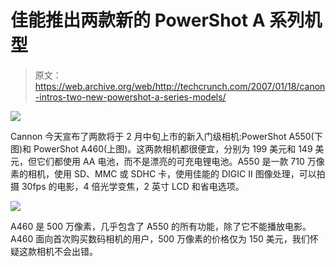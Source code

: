 # 佳能推出两款新的 PowerShot A 系列机型

> 原文：<https://web.archive.org/web/http://techcrunch.com/2007/01/18/canon-intros-two-new-powershot-a-series-models/>

![](img/033631a8d33d0a68ca337aa544097a65.png)

Cannon 今天宣布了两款将于 2 月中旬上市的新入门级相机:PowerShot A550(下图)和 PowerShot A460(上图)。这两款相机都很便宜，分别为 199 美元和 149 美元，但它们都使用 AA 电池，而不是漂亮的可充电锂电池。A550 是一款 710 万像素的相机，使用 SD、MMC 或 SDHC 卡，使用佳能的 DIGIC II 图像处理，可以拍摄 30fps 的电影，4 倍光学变焦，2 英寸 LCD 和省电选项。

![](img/5e975a73512ee760a15b6166171cdbdd.png)

A460 是 500 万像素，几乎包含了 A550 的所有功能，除了它不能播放电影。A460 面向首次购买数码相机的用户，500 万像素的价格仅为 150 美元，我们怀疑这款相机不会出错。